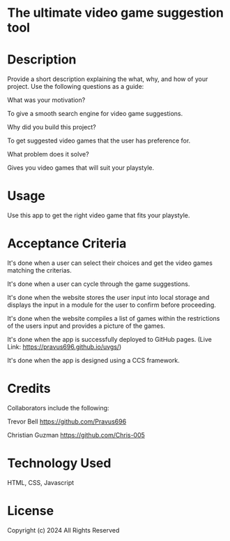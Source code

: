 # The ultimate video game suggestion tool

# Description
Provide a short description explaining the what, why, and how of your project. Use the following questions as a guide:

What was your motivation?

To give a smooth search engine for video game suggestions.

Why did you build this project?

To get suggested video games that the user has preference for.

What problem does it solve?

Gives you video games that will suit your playstyle.

# Usage
Use this app to get the right  video game that fits your playstyle.

# Acceptance Criteria
It's done when a user can select their choices and get the video games matching the criterias.

It's done when a user can cycle through the game suggestions.

It's done when the website stores the user input into local storage and displays the input in a module for the user to confirm before proceeding.

It's done when the website compiles a list of games within the restrictions of the users input and provides a picture of the games.

It's done when the app is successfully deployed to GitHub pages.
(Live Link: https://pravus696.github.io/uvgs/)

It's done when the app is designed using a CCS framework.


# Credits
Collaborators include the following:

Trevor Bell https://github.com/Pravus696

Christian Guzman https://github.com/Chris-005

# Technology Used
HTML, CSS, Javascript

# License
Copyright (c) 2024 All Rights Reserved

